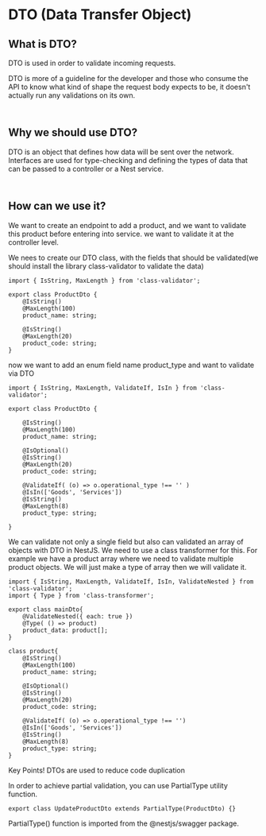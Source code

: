 # DTO (Data Transfer Object)

## What is DTO?

DTO is used in order to validate incoming requests.

DTO is more of a guideline for the developer and those who consume the API to know what kind of shape the request body expects to be, it doesn't actually run any validations on its own. <br/>

## <br/>Why we should use DTO?

DTO is an object that defines how data will be sent over the network.
Interfaces are used for type-checking and defining the types of data that can be passed to a controller or a Nest service.

## <br/>How can we use it?

We want to create an endpoint to add a product, and we want to validate this product before entering into service. we want to validate it at the controller level.

We nees to create our DTO class, with the fields that should be validated(we should install the library class-validator to validate the data)

```
import { IsString, MaxLength } from 'class-validator';

export class ProductDto {
    @IsString()
    @MaxLength(100)
    product_name: string;

    @IsString()
    @MaxLength(20)
    product_code: string;
}
```

now we want to add an enum field name product_type and want to validate via DTO

```
import { IsString, MaxLength, ValidateIf, IsIn } from 'class-validator';

export class ProductDto {

    @IsString()
    @MaxLength(100)
    product_name: string;

    @IsOptional()
    @IsString()
    @MaxLength(20)
    product_code: string;

    @ValidateIf( (o) => o.operational_type !== '' )
    @IsIn(['Goods', 'Services'])
    @IsString()
    @MaxLength(8)
    product_type: string;

}
```

We can validate not only a single field but also can validated an array of objects with DTO in NestJS.
We need to use a class transformer for this. For example we have a product array where we need to validate multiple product objects. We will just make a type of array then we will validate it.

```
import { IsString, MaxLength, ValidateIf, IsIn, ValidateNested } from 'class-validator';
import { Type } from 'class-transformer';

export class mainDto{
    @ValidateNested({ each: true })
    @Type( () => product)
    product_data: product[];
}

class product{
    @IsString()
    @MaxLength(100)
    product_name: string;

    @IsOptional()
    @IsString()
    @MaxLength(20)
    product_code: string;

    @ValidateIf( (o) => o.operational_type !== '')
    @IsIn(['Goods', 'Services'])
    @IsString()
    @MaxLength(8)
    product_type: string;
}

```

Key Points!
DTOs are used to reduce code duplication

In order to achieve partial validation, you can use PartialType utility function.

```
export class UpdateProductDto extends PartialType(ProductDto) {}
```

PartialType() function is imported from the @nestjs/swagger package.
